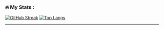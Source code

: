 ### :fire: My Stats :

[![GitHub Streak](http://github-readme-streak-stats.herokuapp.com?user=rustybera&theme=dark)](https://git.io/streak-stats)
[![Top Langs](https://github-readme-stats.vercel.app/api/top-langs/?username=rustybera&layout=compact&theme=vision-friendly-dark)](https://github.com/anuraghazra/github-readme-stats)

---
